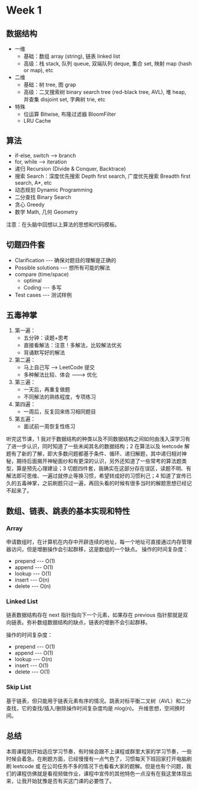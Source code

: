 # Week 1

## 数据结构

- 一维
  - 基础：数组 array (string), 链表 linked list
  - 高级：栈 stack, 队列 queue, 双端队列 deque, 集合 set, 映射 map (hash or map), etc
- 二维
  - 基础：树 tree, 图 grap
  - 高级：二叉搜索树 binary search tree (red-black tree, AVL), 堆 heap, 并查集 disjoint set, 字典树 trie, etc
- 特殊
  - 位运算 Bitwise, 布隆过滤器 BloomFilter
  - LRU Cache

## 算法

- if-else, switch --> branch
- for, while --> iteration
- 递归 Recursion (Divide & Conquer, Backtrace)
- 搜索 Search：深度优先搜索 Depth first search, 广度优先搜索 Breadth first search, A\*, etc
- 动态规划 Dynamic Programming
- 二分查找 Binary Search
- 贪心 Greedy
- 数学 Math, 几何 Geometry

注意：在头脑中回想以上算法的思想和代码模板。

## 切题四件套

- Clarification --- 确保对题目的理解是正确的
- Possible solutions --- 想所有可能的解法
- compare (time/space)
  - optimal
  - Coding --- 多写
- Test cases --- 测试样例

## 五毒神掌

1. 第一遍：
   - 五分钟：读题+思考
   - 直接看解法：注意！多解法，比较解法优劣
   - 背诵默写好的解法
2. 第二遍：
   - 马上自己写 --> LeetCode 提交
   - 多种解法比较、体会 ---> 优化
3. 第三遍：
   - 一天后，再重复做题
   - 不同解法的熟练程度，专项练习
4. 第四遍：
   - 一周后，反复回来练习相同题目
5. 第五遍：
   - 面试前一周恢复性练习

听完这节课，1 我对于数据结构的种类以及不同数据结构之间如何由浅入深学习有了进一步认识，同时知道了一些未闻其名的数据结构；2 在算法以及 leetcode 解题有了新的了解，即大多数问题都基于条件、循环、递归解题，其中递归相对神秘，期待后面揭开神秘面纱和有更深的认识，另外还知道了一些常考的算法题类型，算是预先心理建设；3 切题四件套，我确实在这部分存在误区，读题不明、有解法即可思维、一遍过就停止等换习惯，希望转成好的习惯利己；4 知道了宣传已久的五毒神掌，之前刷题只过一遍，再回头看的时候有很多当时的解题思想已经记不起来了。

## 数组、链表、跳表的基本实现和特性

### Array

申请数组时，在计算机在内存中开辟连续的地址，每一个地址可直接通过内存管理器访问，但是增删操作会引起群移，这是数组的一个缺点。
操作的时间复杂度：

- prepend --- O(1)
- append --- O(1)
- lookup --- O(1)
- insert --- O(n)
- delete --- O(n)

### Linked List

链表数据结构存在 next 指针指向下一个元素，如果存在 previous 指针那就是双向链表。弥补数组数据结构的缺点，链表的增删不会引起群移。

操作的时间复杂度：

- prepend --- O(1)
- append --- O(1)
- lookup --- O(n)
- insert --- O(1)
- delete --- O(1)

### Skip List

基于链表，但只能用于链表元素有序的情况。跳表对标平衡二叉树（AVL）和二分查找，它的查找/插入/删除操作时间复杂度均是 nlog(n)。
升维思想，空间换时间。

## 总结

本周课程刚开始适应学习节奏，有时候会跟不上课程或群里大家的学习节奏，一些时候会着急。在刷题方面，已经慢慢有一点气色了，习惯每天下班回家打开电脑刷刷 leetcode 或 在公司任务不多的情况下也看看大家的题解。但是也有个问题，我们的课程仿佛就是看视频做作业，课程中宣传的其他特色一点没有在我这里体现出来，让我开始犹豫是否有买这门课的必要性了。
